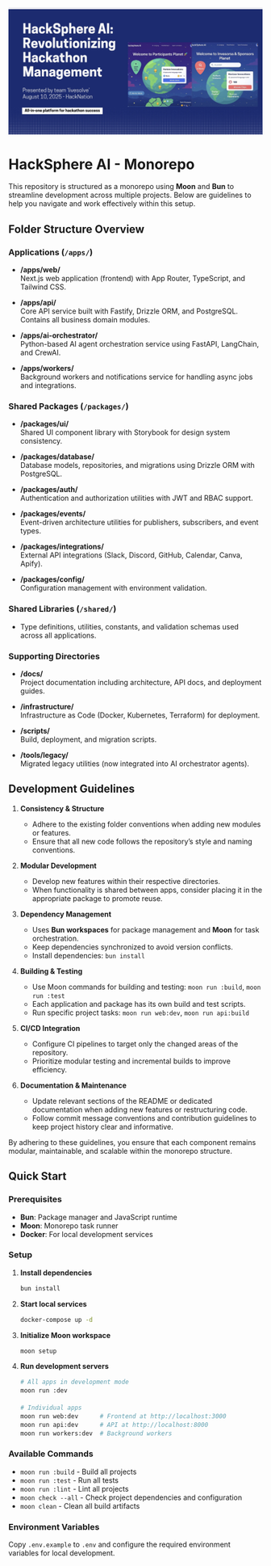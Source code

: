 ![HackSphere Banner](assets/hacksphere-pitch-banner.jpg)
# HackSphere AI - Monorepo

This repository is structured as a monorepo using **Moon** and **Bun** to streamline development across multiple projects. Below are guidelines to help you navigate and work effectively within this setup.

## Folder Structure Overview

### Applications (`/apps/`)
- **/apps/web/**  
  Next.js web application (frontend) with App Router, TypeScript, and Tailwind CSS.

- **/apps/api/**  
  Core API service built with Fastify, Drizzle ORM, and PostgreSQL. Contains all business domain modules.

- **/apps/ai-orchestrator/**  
  Python-based AI agent orchestration service using FastAPI, LangChain, and CrewAI.

- **/apps/workers/**  
  Background workers and notifications service for handling async jobs and integrations.

### Shared Packages (`/packages/`)
- **/packages/ui/**  
  Shared UI component library with Storybook for design system consistency.

- **/packages/database/**  
  Database models, repositories, and migrations using Drizzle ORM with PostgreSQL.

- **/packages/auth/**  
  Authentication and authorization utilities with JWT and RBAC support.

- **/packages/events/**  
  Event-driven architecture utilities for publishers, subscribers, and event types.

- **/packages/integrations/**  
  External API integrations (Slack, Discord, GitHub, Calendar, Canva, Apify).

- **/packages/config/**  
  Configuration management with environment validation.

### Shared Libraries (`/shared/`)
- Type definitions, utilities, constants, and validation schemas used across all applications.

### Supporting Directories
- **/docs/**  
  Project documentation including architecture, API docs, and deployment guides.

- **/infrastructure/**  
  Infrastructure as Code (Docker, Kubernetes, Terraform) for deployment.

- **/scripts/**  
  Build, deployment, and migration scripts.

- **/tools/legacy/**  
  Migrated legacy utilities (now integrated into AI orchestrator agents).

## Development Guidelines

1. **Consistency & Structure**  
   - Adhere to the existing folder conventions when adding new modules or features.
   - Ensure that all new code follows the repository’s style and naming conventions.

2. **Modular Development**  
   - Develop new features within their respective directories.
   - When functionality is shared between apps, consider placing it in the appropriate package to promote reuse.

3. **Dependency Management**  
   - Uses **Bun workspaces** for package management and **Moon** for task orchestration.
   - Keep dependencies synchronized to avoid version conflicts.
   - Install dependencies: `bun install`

4. **Building & Testing**  
   - Use Moon commands for building and testing: `moon run :build`, `moon run :test`
   - Each application and package has its own build and test scripts.
   - Run specific project tasks: `moon run web:dev`, `moon run api:build`

5. **CI/CD Integration**  
   - Configure CI pipelines to target only the changed areas of the repository.
   - Prioritize modular testing and incremental builds to improve efficiency.

6. **Documentation & Maintenance**  
   - Update relevant sections of the README or dedicated documentation when adding new features or restructuring code.
   - Follow commit message conventions and contribution guidelines to keep project history clear and informative.

By adhering to these guidelines, you ensure that each component remains modular, maintainable, and scalable within the monorepo structure.

## Quick Start

### Prerequisites
- **Bun**: Package manager and JavaScript runtime
- **Moon**: Monorepo task runner
- **Docker**: For local development services

### Setup
1. **Install dependencies**
   ```bash
   bun install
   ```

2. **Start local services**
   ```bash
   docker-compose up -d
   ```

3. **Initialize Moon workspace**
   ```bash
   moon setup
   ```

4. **Run development servers**
   ```bash
   # All apps in development mode
   moon run :dev

   # Individual apps
   moon run web:dev      # Frontend at http://localhost:3000
   moon run api:dev      # API at http://localhost:8000
   moon run workers:dev  # Background workers
   ```

### Available Commands
- `moon run :build` - Build all projects
- `moon run :test` - Run all tests
- `moon run :lint` - Lint all projects
- `moon check --all` - Check project dependencies and configuration
- `moon clean` - Clean all build artifacts

### Environment Variables
Copy `.env.example` to `.env` and configure the required environment variables for local development.

